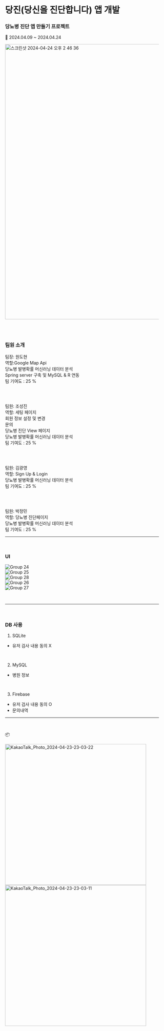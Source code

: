 # 당진(당신을 진단합니다) 앱 개발 


### 당뇨병 진단 앱 만들기 프로젝트 

📆 2024.04.09 ~ 2024.04.24<br>

<img width="902" alt="스크린샷 2024-04-24 오후 2 46 36" src="https://github.com/likewoody/DJ-App/assets/151493474/e53cc0d4-058d-4762-a267-0c50484557da">

<br><br>

### 팀원 소개

팀장: 원도현<br>
역할:Google Map Api<br>
당뇨병 발병확률 머신러닝 데이터 분석<br>
Spring server 구축 및 MySQL & R 연동<br>
팀 기여도 : 25 %

<br><br>

팀원: 조성진<br>
역할: 세팅 페이지<br>
회원 정보 설정 및 변경<br>
문의 <br>
당뇨병 진단 View 페이지<br>
당뇨병 발병확률 머신러닝 데이터 분석<br>
팀 기여도 : 25 %

<br><br>

팀원: 김광영<br>
역할: Sign Up & Login<br>
당뇨병 발병확률 머신러닝 데이터 분석<br>
팀 기여도 : 25 %

<br><br>

팀원: 박정민<br>
역할: 당뇨병 진단페이지<br>
당뇨병 발병확률 머신러닝 데이터 분석 <br>
팀 기여도 : 25 %

<hr>
<br>

### UI

![Group 24](https://github.com/likewoody/DJ-App/assets/151493474/4f36ccff-9f13-4242-b64a-ecbb67d98700)<br>
![Group 25](https://github.com/likewoody/DJ-App/assets/151493474/03df5b48-1168-4030-9c08-074952b93cad)<br>
![Group 28](https://github.com/likewoody/DJ-App/assets/151493474/5fc7b495-90c5-4c23-9531-649dbb86fa38)<br>
![Group 26](https://github.com/likewoody/DJ-App/assets/151493474/fd6e0fad-2bf4-492d-8354-a28c05b9a369)<br>
![Group 27](https://github.com/likewoody/DJ-App/assets/151493474/371522fd-a5d3-4f31-b97a-99534191a0e3)<br>

<br>


<hr>
<br>




### DB 사용
1. SQLite
- 유저 검사 내용 동의 X

<br>

2. MySQL
- 병원 정보

<br>

3. Firebase
- 유저 검사 내용 동의 O
- 문의내역


<hr>
<br>



📦<br><br>
<img width="462" alt="KakaoTalk_Photo_2024-04-23-23-03-22" src="https://github.com/likewoody/DJ-App/assets/151493474/b1a4a5f1-f3b1-4e18-a2e0-a7654a05ebc1"><br>
<img width="462" alt="KakaoTalk_Photo_2024-04-23-23-03-11" src="https://github.com/likewoody/DJ-App/assets/151493474/bcbc8dbe-cceb-4080-9d59-571b52fd772c">
